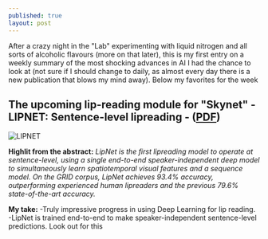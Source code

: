 ```yaml
---
published: true
layout: post
---
```



After a crazy night in the "Lab" experimenting with liquid nitrogen and all sorts of alcoholic flavours (more on that later), this is my first entry on a weekly summary of the most shocking advances in AI I had the chance to look at (not sure if I should change to daily, as almost every day there is a new publication that blows my mind away). Below my favorites for the week

## The upcoming lip-reading module for "Skynet" - LIPNET: Sentence-level lipreading - ([PDF](http://openreview.net/pdf?id=BkjLkSqxg))

![LIPNET]({{site.baseurl}}/images/Post_2016-11-06_Week_in_AI_Lips.png)

**Highlit from the abstract:** _LipNet is the first lipreading model to operate at sentence-level, using a single end-to-end speaker-independent deep model to simultaneously learn spatiotemporal visual features and a sequence model. On the GRID corpus, LipNet achieves 93.4% accuracy, outperforming experienced human lipreaders and the previous 79.6% state-of-the-art accuracy._

**My take:** 
-Truly impressive progress in using Deep Learning for lip reading. 
-LipNet is trained end-to-end to make speaker-independent sentence-level predictions. Look out for this  


